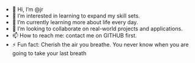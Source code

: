 - 👋 Hi, I’m @jr
- 👀 I’m interested in learning to expand my skill sets.
- 🌱 I’m currently learning more about life every day.
- 💞️ I’m looking to collaborate on real-world projects and applications.
- 📫 How to reach me: contact me on GITHUB first.
- ⚡ Fun fact: Cherish the air you breathe. You never know when you are going to take your last breath

<!---
jrshipps/jrshipps is a ✨ special ✨ repository because its `README.md` (this file) appears on your GitHub profile.
You can click the Preview link to take a look at your changes.
--->
